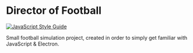 # Director of Football
[![JavaScript Style Guide](https://img.shields.io/badge/code%20style-standard-brightgreen.svg)](http://standardjs.com/)

Small football simulation project, created in order to simply get familiar with JavaScript &amp; Electron.
